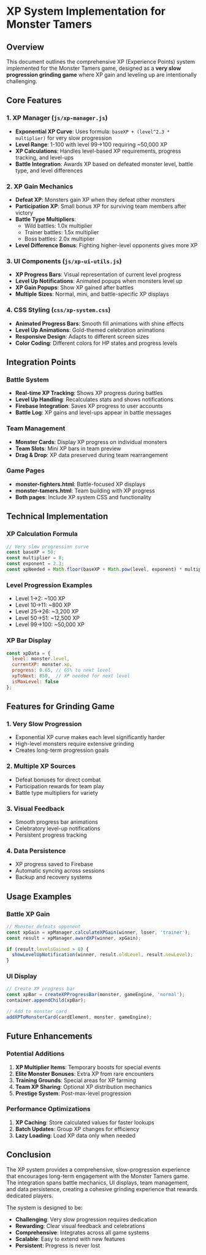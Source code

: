 # XP System Implementation for Monster Tamers

## Overview
This document outlines the comprehensive XP (Experience Points) system implemented for the Monster Tamers game, designed as a **very slow progression grinding game** where XP gain and leveling up are intentionally challenging.

## Core Features

### 1. XP Manager (`js/xp-manager.js`)
- **Exponential XP Curve**: Uses formula: `baseXP + (level^2.3 * multiplier)` for very slow progression
- **Level Range**: 1-100 with level 99→100 requiring ~50,000 XP
- **XP Calculations**: Handles level-based XP requirements, progress tracking, and level-ups
- **Battle Integration**: Awards XP based on defeated monster level, battle type, and level differences

### 2. XP Gain Mechanics
- **Defeat XP**: Monsters gain XP when they defeat other monsters
- **Participation XP**: Small bonus XP for surviving team members after victory
- **Battle Type Multipliers**:
  - Wild battles: 1.0x multiplier
  - Trainer battles: 1.5x multiplier
  - Boss battles: 2.0x multiplier
- **Level Difference Bonus**: Fighting higher-level opponents gives more XP

### 3. UI Components (`js/xp-ui-utils.js`)
- **XP Progress Bars**: Visual representation of current level progress
- **Level Up Notifications**: Animated popups when monsters level up
- **XP Gain Popups**: Show XP gained after battles
- **Multiple Sizes**: Normal, mini, and battle-specific XP displays

### 4. CSS Styling (`css/xp-system.css`)
- **Animated Progress Bars**: Smooth fill animations with shine effects
- **Level Up Animations**: Gold-themed celebration animations
- **Responsive Design**: Adapts to different screen sizes
- **Color Coding**: Different colors for HP states and progress levels

## Integration Points

### Battle System
- **Real-time XP Tracking**: Shows XP progress during battles
- **Level Up Handling**: Recalculates stats and shows notifications
- **Firebase Integration**: Saves XP progress to user accounts
- **Battle Log**: XP gains and level-ups appear in battle messages

### Team Management
- **Monster Cards**: Display XP progress on individual monsters
- **Team Slots**: Mini XP bars in team preview
- **Drag & Drop**: XP data preserved during team rearrangement

### Game Pages
- **monster-fighters.html**: Battle-focused XP displays
- **monster-tamers.html**: Team building with XP progress
- **Both pages**: Include XP system CSS and functionality

## Technical Implementation

### XP Calculation Formula
```javascript
// Very slow progression curve
const baseXP = 50;
const multiplier = 8;
const exponent = 2.3;
const xpNeeded = Math.floor(baseXP + Math.pow(level, exponent) * multiplier);
```

### Level Progression Examples
- Level 1→2: ~100 XP
- Level 10→11: ~800 XP
- Level 25→26: ~3,200 XP
- Level 50→51: ~12,500 XP
- Level 99→100: ~50,000 XP

### XP Bar Display
```javascript
const xpData = {
  level: monster.level,
  currentXP: monster.xp,
  progress: 0.65, // 65% to next level
  xpToNext: 850,  // XP needed for next level
  isMaxLevel: false
};
```

## Features for Grinding Game

### 1. Very Slow Progression
- Exponential XP curve makes each level significantly harder
- High-level monsters require extensive grinding
- Creates long-term progression goals

### 2. Multiple XP Sources
- Defeat bonuses for direct combat
- Participation rewards for team play
- Battle type multipliers for variety

### 3. Visual Feedback
- Smooth progress bar animations
- Celebratory level-up notifications
- Persistent progress tracking

### 4. Data Persistence
- XP progress saved to Firebase
- Automatic syncing across sessions
- Backup and recovery systems

## Usage Examples

### Battle XP Gain
```javascript
// Monster defeats opponent
const xpGain = xpManager.calculateXPGain(winner, loser, 'trainer');
const result = xpManager.awardXP(winner, xpGain);

if (result.levelsGained > 0) {
  showLevelUpNotification(winner, result.oldLevel, result.newLevel);
}
```

### UI Display
```javascript
// Create XP progress bar
const xpBar = createXPProgressBar(monster, gameEngine, 'normal');
container.appendChild(xpBar);

// Add to monster card
addXPToMonsterCard(cardElement, monster, gameEngine);
```

## Future Enhancements

### Potential Additions
1. **XP Multiplier Items**: Temporary boosts for special events
2. **Elite Monster Bonuses**: Extra XP from rare encounters
3. **Training Grounds**: Special areas for XP farming
4. **Team XP Sharing**: Optional XP distribution mechanics
5. **Prestige System**: Post-max-level progression

### Performance Optimizations
1. **XP Caching**: Store calculated values for faster lookups
2. **Batch Updates**: Group XP changes for efficiency
3. **Lazy Loading**: Load XP data only when needed

## Conclusion

The XP system provides a comprehensive, slow-progression experience that encourages long-term engagement with the Monster Tamers game. The integration spans battle mechanics, UI displays, team management, and data persistence, creating a cohesive grinding experience that rewards dedicated players.

The system is designed to be:
- **Challenging**: Very slow progression requires dedication
- **Rewarding**: Clear visual feedback and celebrations
- **Comprehensive**: Integrates across all game systems
- **Scalable**: Easy to extend with new features
- **Persistent**: Progress is never lost 